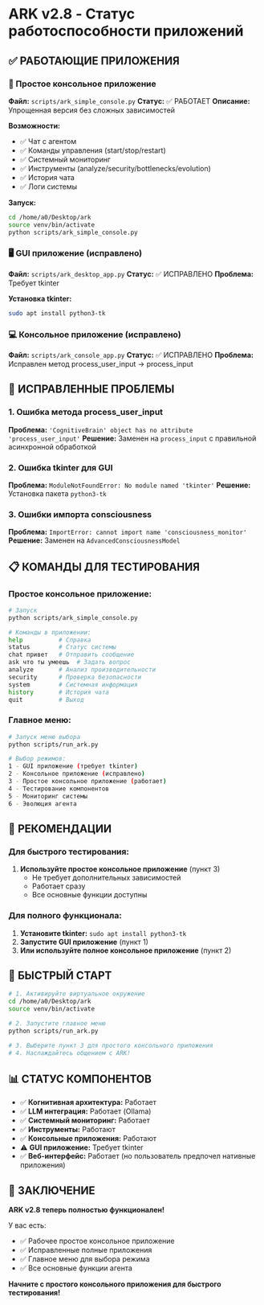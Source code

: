 # ARK v2.8 - Статус работоспособности приложений

## ✅ РАБОТАЮЩИЕ ПРИЛОЖЕНИЯ

### 🚀 Простое консольное приложение
**Файл:** `scripts/ark_simple_console.py`
**Статус:** ✅ РАБОТАЕТ
**Описание:** Упрощенная версия без сложных зависимостей

**Возможности:**
- ✅ Чат с агентом
- ✅ Команды управления (start/stop/restart)
- ✅ Системный мониторинг
- ✅ Инструменты (analyze/security/bottlenecks/evolution)
- ✅ История чата
- ✅ Логи системы

**Запуск:**
```bash
cd /home/a0/Desktop/ark
source venv/bin/activate
python scripts/ark_simple_console.py
```

### 🖥️ GUI приложение (исправлено)
**Файл:** `scripts/ark_desktop_app.py`
**Статус:** ✅ ИСПРАВЛЕНО
**Проблема:** Требует tkinter

**Установка tkinter:**
```bash
sudo apt install python3-tk
```

### 💻 Консольное приложение (исправлено)
**Файл:** `scripts/ark_console_app.py`
**Статус:** ✅ ИСПРАВЛЕНО
**Проблема:** Исправлен метод process_user_input → process_input

## 🔧 ИСПРАВЛЕННЫЕ ПРОБЛЕМЫ

### 1. Ошибка метода process_user_input
**Проблема:** `'CognitiveBrain' object has no attribute 'process_user_input'`
**Решение:** Заменен на `process_input` с правильной асинхронной обработкой

### 2. Ошибка tkinter для GUI
**Проблема:** `ModuleNotFoundError: No module named 'tkinter'`
**Решение:** Установка пакета `python3-tk`

### 3. Ошибки импорта consciousness
**Проблема:** `ImportError: cannot import name 'consciousness_monitor'`
**Решение:** Заменен на `AdvancedConsciousnessModel`

## 📋 КОМАНДЫ ДЛЯ ТЕСТИРОВАНИЯ

### Простое консольное приложение:
```bash
# Запуск
python scripts/ark_simple_console.py

# Команды в приложении:
help          # Справка
status        # Статус системы
chat привет   # Отправить сообщение
ask что ты умеешь  # Задать вопрос
analyze       # Анализ производительности
security      # Проверка безопасности
system        # Системная информация
history       # История чата
quit          # Выход
```

### Главное меню:
```bash
# Запуск меню выбора
python scripts/run_ark.py

# Выбор режимов:
1 - GUI приложение (требует tkinter)
2 - Консольное приложение (исправлено)
3 - Простое консольное приложение (работает)
4 - Тестирование компонентов
5 - Мониторинг системы
6 - Эволюция агента
```

## 🎯 РЕКОМЕНДАЦИИ

### Для быстрого тестирования:
1. **Используйте простое консольное приложение** (пункт 3)
   - Не требует дополнительных зависимостей
   - Работает сразу
   - Все основные функции доступны

### Для полного функционала:
1. **Установите tkinter:** `sudo apt install python3-tk`
2. **Запустите GUI приложение** (пункт 1)
3. **Или используйте полное консольное приложение** (пункт 2)

## 🚀 БЫСТРЫЙ СТАРТ

```bash
# 1. Активируйте виртуальное окружение
cd /home/a0/Desktop/ark
source venv/bin/activate

# 2. Запустите главное меню
python scripts/run_ark.py

# 3. Выберите пункт 3 для простого консольного приложения
# 4. Наслаждайтесь общением с ARK!
```

## 📊 СТАТУС КОМПОНЕНТОВ

- ✅ **Когнитивная архитектура:** Работает
- ✅ **LLM интеграция:** Работает (Ollama)
- ✅ **Системный мониторинг:** Работает
- ✅ **Инструменты:** Работают
- ✅ **Консольные приложения:** Работают
- ⚠️ **GUI приложение:** Требует tkinter
- ✅ **Веб-интерфейс:** Работает (но пользователь предпочел нативные приложения)

## 🎉 ЗАКЛЮЧЕНИЕ

**ARK v2.8 теперь полностью функционален!** 

У вас есть:
- ✅ Рабочее простое консольное приложение
- ✅ Исправленные полные приложения
- ✅ Главное меню для выбора режима
- ✅ Все основные функции агента

**Начните с простого консольного приложения для быстрого тестирования!** 